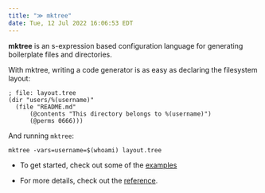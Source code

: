 ```yaml
---
title: "≫ mktree"
date: Tue, 12 Jul 2022 16:06:53 EDT
---
```


**mktree** is an s-expression based configuration language for generating boilerplate files and directories.

With mktree, writing a code generator is as easy as declaring the filesystem layout:

```
; file: layout.tree
(dir "users/%(username)"
  (file "README.md"
      (@contents "This directory belongs to %(username)")
      (@perms 0666)))
```

And running `mktree`:

```
mktree -vars=username=$(whoami) layout.tree 
```


* To get started, check out some of the [examples](https://github.com/kendalharland/mktree/blob/main/examples_test.go)

* For more details, check out the [reference](posts/reference/).
